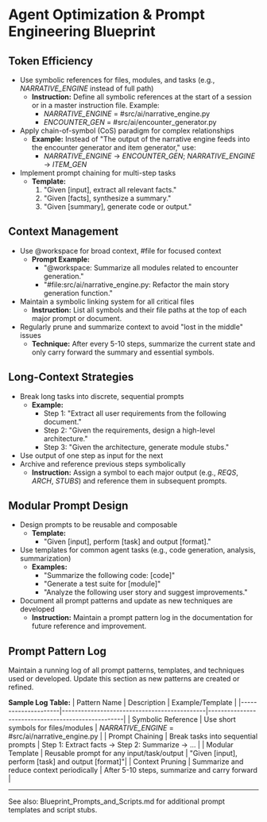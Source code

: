 # Agent Optimization & Prompt Engineering Blueprint

## Token Efficiency

- Use symbolic references for files, modules, and tasks (e.g., _NARRATIVE_ENGINE_ instead of full path)
  - **Instruction:** Define all symbolic references at the start of a session or in a master instruction file. Example:
    - _NARRATIVE_ENGINE_ = #src/ai/narrative_engine.py
    - _ENCOUNTER_GEN_ = #src/ai/encounter_generator.py
- Apply chain-of-symbol (CoS) paradigm for complex relationships
  - **Example:** Instead of "The output of the narrative engine feeds into the encounter generator and item generator," use:
    - _NARRATIVE_ENGINE_ -> _ENCOUNTER_GEN_; _NARRATIVE_ENGINE_ -> _ITEM_GEN_
- Implement prompt chaining for multi-step tasks
  - **Template:**
    1. "Given [input], extract all relevant facts."
    2. "Given [facts], synthesize a summary."
    3. "Given [summary], generate code or output."

## Context Management

- Use @workspace for broad context, #file for focused context
  - **Prompt Example:**
    - "@workspace: Summarize all modules related to encounter generation."
    - "#file:src/ai/narrative_engine.py: Refactor the main story generation function."
- Maintain a symbolic linking system for all critical files
  - **Instruction:** List all symbols and their file paths at the top of each major prompt or document.
- Regularly prune and summarize context to avoid "lost in the middle" issues
  - **Technique:** After every 5-10 steps, summarize the current state and only carry forward the summary and essential symbols.

## Long-Context Strategies

- Break long tasks into discrete, sequential prompts
  - **Example:**
    - Step 1: "Extract all user requirements from the following document."
    - Step 2: "Given the requirements, design a high-level architecture."
    - Step 3: "Given the architecture, generate module stubs."
- Use output of one step as input for the next
- Archive and reference previous steps symbolically
  - **Instruction:** Assign a symbol to each major output (e.g., _REQS_, _ARCH_, _STUBS_) and reference them in subsequent prompts.

## Modular Prompt Design

- Design prompts to be reusable and composable
  - **Template:**
    - "Given [input], perform [task] and output [format]."
- Use templates for common agent tasks (e.g., code generation, analysis, summarization)
  - **Examples:**
    - "Summarize the following code: [code]"
    - "Generate a test suite for [module]"
    - "Analyze the following user story and suggest improvements."
- Document all prompt patterns and update as new techniques are developed
  - **Instruction:** Maintain a prompt pattern log in the documentation for future reference and improvement.


## Prompt Pattern Log

Maintain a running log of all prompt patterns, templates, and techniques used or developed. Update this section as new patterns are created or refined.

**Sample Log Table:**
| Pattern Name         | Description                                 | Example/Template                                  |
|---------------------|---------------------------------------------|---------------------------------------------------|
| Symbolic Reference  | Use short symbols for files/modules         | _NARRATIVE_ENGINE_ = #src/ai/narrative_engine.py  |
| Prompt Chaining     | Break tasks into sequential prompts         | Step 1: Extract facts → Step 2: Summarize → ...   |
| Modular Template    | Reusable prompt for any input/task/output   | "Given [input], perform [task] and output [format]"|
| Context Pruning     | Summarize and reduce context periodically   | After 5-10 steps, summarize and carry forward     |

---

See also: Blueprint_Prompts_and_Scripts.md for additional prompt templates and script stubs.
